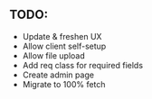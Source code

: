 ## TODO:
* Update & freshen UX
* Allow client self-setup
* Allow file upload
* Add req class for required fields
* Create admin page
* Migrate to 100% fetch